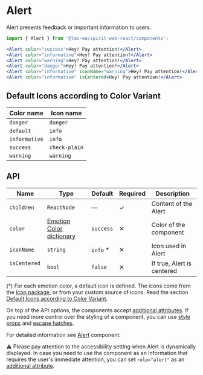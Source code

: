 # Alert

Alert presents feedback or important information to users.

```jsx
import { Alert } from '@lmc-eu/spirit-web-react/components';
```

```jsx
<Alert color="success">Hey! Pay attention!</Alert>
<Alert color="informative">Hey! Pay attention!</Alert>
<Alert color="warning">Hey! Pay attention!</Alert>
<Alert color="danger">Hey! Pay attention!</Alert>
<Alert color="informative" iconName="warning">Hey! Pay attention!</Alert>
<Alert color="informative" isCentered>Hey! Pay attention!</Alert>
```

## Default Icons according to Color Variant

| Color name    | Icon name     |
| ------------- | ------------- |
| `danger`      | `danger`      |
| `default`     | `info`        |
| `informative` | `info`        |
| `success`     | `check-plain` |
| `warning`     | `warning`     |

## API

| Name           | Type                                         | Default   | Required | Description                |
| -------------- | -------------------------------------------- | --------- | -------- | -------------------------- |
| `children`     | `ReactNode`                                  | —         | ✓        | Content of the Alert       |
| `color`        | [Emotion Color dictionary][dictionary-color] | `success` | ✕        | Color of the component     |
| `iconName`     | `string`                                     | `info` \* | ✕        | Icon used in Alert         |
| `isCentered` . | `bool`                                       | `false`   | ✕        | If true, Alert is centered |

(\*) For each emotion color, a default icon is defined.
The icons come from the [Icon package][icon-package], or from your custom source of icons.
Read the section [Default Icons according to Color Variant](#default-icons-according-to-color-variant).

On top of the API options, the components accept [additional attributes][readme-additional-attributes].
If you need more control over the styling of a component, you can use [style props][readme-style-props]
and [escape hatches][readme-escape-hatches].

For detailed information see [Alert][alert] component.

⚠️ Please pay attention to the accessibility setting when Alert is dynamically displayed. In case you need to use the component as an information that requires the user's immediate attention,
you can set `role="alert"` as an [additional attribute][readme-additional-attributes].

[alert]: https://github.com/lmc-eu/spirit-design-system/blob/main/packages/web/src/scss/components/Alert/README.md
[dictionary-color]: https://github.com/lmc-eu/spirit-design-system/tree/main/docs/DICTIONARIES.md#color
[icon-package]: https://github.com/lmc-eu/spirit-design-system/tree/main/packages/icons
[readme-additional-attributes]: https://github.com/lmc-eu/spirit-design-system/blob/main/packages/web-react/README.md#additional-attributes
[readme-escape-hatches]: https://github.com/lmc-eu/spirit-design-system/blob/main/packages/web-react/README.md#escape-hatches
[readme-style-props]: https://github.com/lmc-eu/spirit-design-system/blob/main/packages/web-react/README.md#style-props
